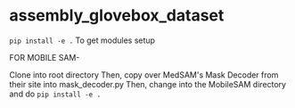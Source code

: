 # assembly_glovebox_dataset

`pip install -e .` To get modules setup

FOR MOBILE SAM-

Clone into root directory
Then, copy over MedSAM's Mask Decoder from their site into mask_decoder.py
Then, change into the MobileSAM directory and do `pip install -e .`
